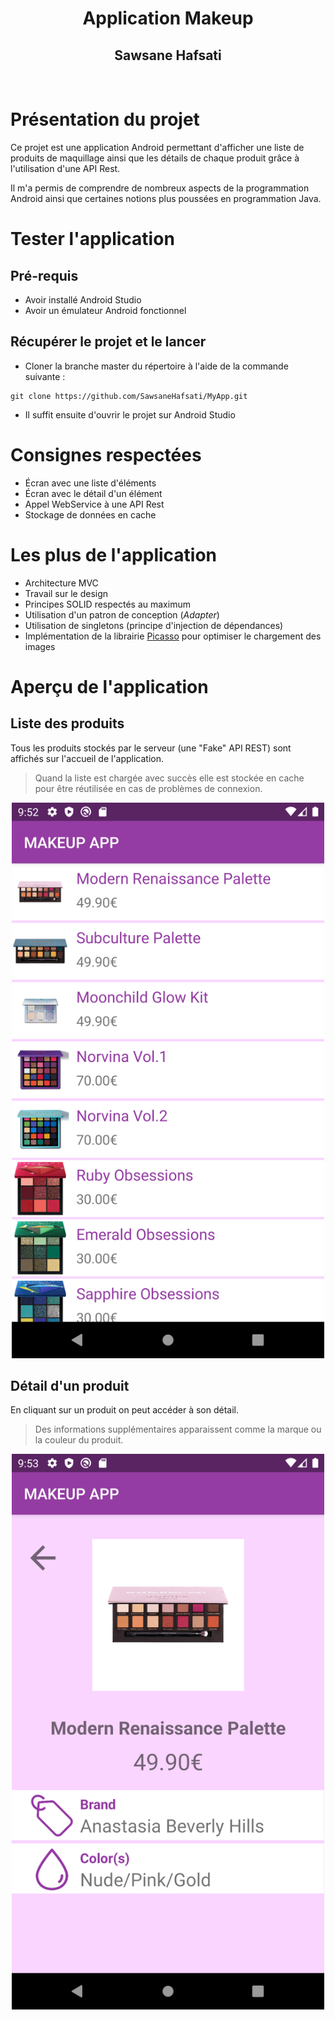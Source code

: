<div align="center">
<h1>Application Makeup</h1>
<h2>Sawsane Hafsati</h2>
</div>
<br>

# Présentation du projet
Ce projet est une application Android permettant d'afficher une liste de produits de maquillage ainsi que les détails de chaque produit grâce à l'utilisation d'une API Rest.

Il m'a permis de comprendre de nombreux aspects de la programmation Android ainsi que certaines notions plus poussées en programmation Java.

# Tester l'application
## Pré-requis
- Avoir installé Android Studio 
- Avoir un émulateur Android fonctionnel

## Récupérer le projet et le lancer
- Cloner la branche master du répertoire à l'aide de la commande suivante :
```
git clone https://github.com/SawsaneHafsati/MyApp.git
```
- Il suffit ensuite d'ouvrir le projet sur Android Studio

# Consignes respectées
- Écran avec une liste d'éléments
- Écran avec le détail d'un élément
- Appel WebService à une API Rest
- Stockage de données en cache

# Les plus de l'application 
- Architecture MVC 
- Travail sur le design
- Principes SOLID respectés au maximum
- Utilisation d'un patron de conception (*Adapter*)
- Utilisation de singletons (principe d'injection de dépendances)
- Implémentation de la librairie [Picasso](https://square.github.io/picasso/) pour optimiser le chargement des images

# Aperçu de l'application
## Liste des produits
Tous les produits stockés par le serveur (une "Fake" API REST) sont affichés sur l'accueil de l'application.
> Quand la liste est chargée avec succès elle est stockée en cache pour être réutilisée en cas de problèmes de connexion.
<div align="center"><img src="readme_img/list.png" width="500px"></div>

## Détail d'un produit
En cliquant sur un produit on peut accéder à son détail.
> Des informations supplémentaires apparaissent comme la marque ou la couleur du produit.
<div align="center"><img src="readme_img/detail.png" width="500px" ></div>
